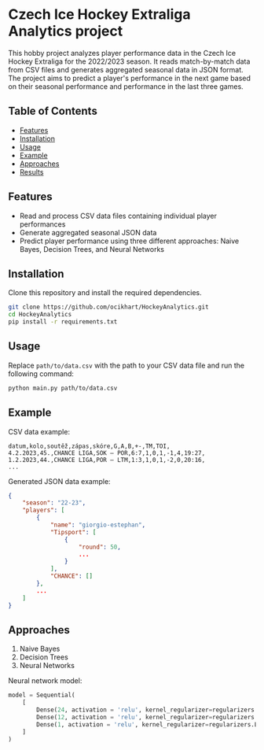 # Czech Ice Hockey Extraliga Analytics project

This hobby project analyzes player performance data in the Czech Ice Hockey Extraliga for the 2022/2023 season. It reads match-by-match data from CSV files and generates aggregated seasonal data in JSON format. The project aims to predict a player's performance in the next game based on their seasonal performance and performance in the last three games.

## Table of Contents
- [Features](#features)
- [Installation](#installation)
- [Usage](#usage)
- [Example](#example)
- [Approaches](#approaches)
- [Results](#results)

## Features
- Read and process CSV data files containing individual player performances
- Generate aggregated seasonal JSON data
- Predict player performance using three different approaches: Naive Bayes, Decision Trees, and Neural Networks

## Installation
Clone this repository and install the required dependencies.

```bash
git clone https://github.com/ocikhart/HockeyAnalytics.git
cd HockeyAnalytics
pip install -r requirements.txt
```

## Usage
Replace `path/to/data.csv` with the path to your CSV data file and run the following command:

```bash
python main.py path/to/data.csv
```

## Example
CSV data example:

```csv
datum,kolo,soutěž,zápas,skóre,G,A,B,+-,TM,TOI,
4.2.2023,45.,CHANCE LIGA,SOK – POR,6:7,1,0,1,-1,4,19:27,
1.2.2023,44.,CHANCE LIGA,POR – LTM,1:3,1,0,1,-2,0,20:16,
...
```

Generated JSON data example:
```json
{
    "season": "22-23",
    "players": [
        {
            "name": "giorgio-estephan",
            "Tipsport": [
                {
                    "round": 50,
                    ...
                }
            ],
            "CHANCE": []
        },
        ...
    ]
}
```

## Approaches
1. Naive Bayes
2. Decision Trees
3. Neural Networks

Neural network model:

```python
model = Sequential(
    [ 
        Dense(24, activation = 'relu', kernel_regularizer=regularizers.L2(model_rec['regularization'])),
        Dense(12, activation = 'relu', kernel_regularizer=regularizers.L2(model_rec['regularization'])),
        Dense(1, activation = 'relu', kernel_regularizer=regularizers.L2(model_rec['regularization']))
    ]
)
```

